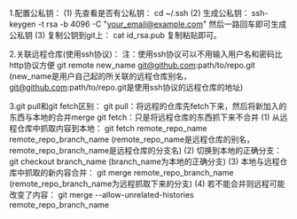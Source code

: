 1.配置公私钥：
    (1) 先查看是否有公私钥：
        cd ~/.ssh
    (2) 生成公私钥：
        ssh-keygen -t rsa -b 4096 -C "your_email@example.com"
        然后一路回车即可生成公私钥
    (3) 复制公钥到git上：
        cat id_rsa.pub
        复制粘贴即可。

2.关联远程仓库(使用ssh协议)：
    注：使用ssh协议可以不用输入用户名和密码比http协议方便
    git remote new_name git@github.com:path/to/repo.git (new_name是用户自己起的所关联的远程仓库别名，git@github.com:path/to/repo.git是使用ssh协议的远程仓库的地址)

3.git pull和git fetch区别：
    git pull：将远程的仓库先fetch下来，然后将新加入的东西与本地的合并merge
    git fetch：只是将远程仓库的东西抓下来不合并
    (1) 从远程仓库中抓取内容到本地：
        git fetch remote_repo_name remote_repo_branch_name (remote_repo_name是远程仓库的别名，remote_repo_branch_name是远程仓库的分支名)
    (2) 切换到本地的正确分支：
        git checkout branch_name (branch_name为本地的正确分支)
    (3) 本地与远程仓库中抓取的新内容合并：
        git merge remote_repo_branch_name (remote_repo_branch_name为远程抓取下来的分支)
    (4) 若不能合并则远程可能改变了内容：
        git merge --allow-unrelated-histories remote_repo_branch_name

